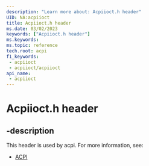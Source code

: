 ```yaml
---
description: "Learn more about: Acpiioct.h header"
UID: NA:acpiioct
title: Acpiioct.h header
ms.date: 03/02/2023
keywords: ["Acpiioct.h header"]
ms.keywords: 
ms.topic: reference
tech.root: acpi
f1_keywords:
 - acpiioct
 - acpiioct/acpiioct
api_name:
 - acpiioct
---
```


# Acpiioct.h header

## -description

This header is used by acpi. For more information, see:

- [ACPI](../_acpi/index.md)
